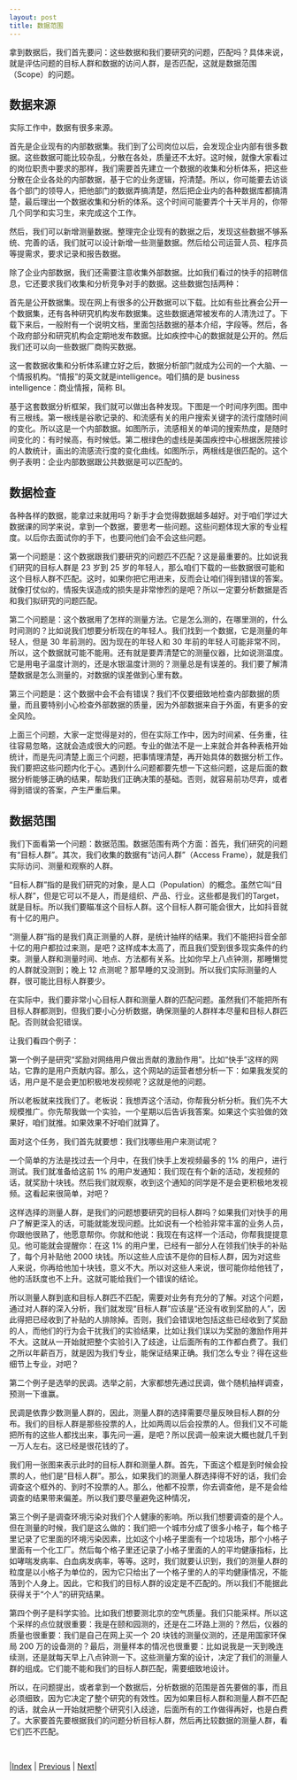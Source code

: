```yaml
---
layout: post
title: 数据范围
---
```


拿到数据后，我们首先要问：这些数据和我们要研究的问题，匹配吗？具体来说，就是评估问题的目标人群和数据的访问人群，是否匹配，这就是数据范围（Scope）的问题。

## 数据来源

实际工作中，数据有很多来源。

首先是企业现有的内部数据集。我们到了公司岗位以后，会发现企业内部有很多数据。这些数据可能比较杂乱，分散在各处，质量还不太好。这时候，就像大家看过的岗位职责中要求的那样，我们需要首先建立一个数据的收集和分析体系，把这些分散在企业各处的内部数据，基于它的业务逻辑，捋清楚。所以，你可能要去访谈各个部门的领导人，把他部门的数据弄搞清楚，然后把企业内的各种数据库都搞清楚，最后理出一个数据收集和分析的体系。这个时间可能要弄个十天半月的，你带几个同学和实习生，来完成这个工作。

然后，我们可以新增测量数据。整理完企业现有的数据之后，发现这些数据不够系统、完善的话，我们就可以设计新增一些测量数据。然后给公司运营人员、程序员等提需求，要求记录和报告数据。

除了企业内部数据，我们还需要注意收集外部数据。比如我们看过的快手的招聘信息，它还要求我们收集和分析竞争对手的数据。这些数据包括两种：

首先是公开数据集。现在网上有很多的公开数据可以下载。比如有些比赛会公开一个数据集，还有各种研究机构发布数据集。这些数据通常被发布的人清洗过了。下载下来后，一般附有一个说明文档，里面包括数据的基本介绍，字段等。然后，各个政府部分和研究机构会定期地发布数据。比如疾控中心的数据就是公开的。然后我们还可以向一些数据厂商购买数据。

这一套数据收集和分析体系建立好之后，数据分析部门就成为公司的一个大脑、一个情报机构。“情报”的英文就是intelligence。咱们搞的是 business intelligence：商业情报，简称 BI。

基于这套数据分析框架，我们就可以做出各种发现。下图是一个时间序列图。图中有三根线。第一根线是谷歌记录的、和流感有关的用户搜索关键字的流行度随时间的变化。所以这是一个内部数据。如图所示，流感相关的单词的搜索热度，是随时间变化的：有时候高，有时候低。第二根绿色的虚线是美国疾控中心根据医院接诊的人数统计，画出的流感流行度的变化曲线。如图所示，两根线是很匹配的。这个例子表明：企业内部数据跟公共数据是可以匹配的。

## 数据检查

各种各样的数据，能拿过来就用吗？新手才会觉得数据越多越好。对于咱们学过大数据课的同学来说，拿到一个数据，要思考一些问题。这些问题体现大家的专业程度。以后你去面试你的手下，也要问他们会不会这些问题。

第一个问题是：这个数据跟我们要研究的问题匹不匹配？这是最重要的。比如说我们研究的目标人群是 23 岁到 25 岁的年轻人，那么咱们下载的一些数据很可能和这个目标人群不匹配。这时，如果你把它用进来，反而会让咱们得到错误的答案。就像打仗似的，情报失误造成的损失是非常惨烈的是吧？所以一定要分析数据是否和我们拟研究的问题匹配。

第二个问题是：这个数据用了怎样的测量方法。它是怎么测的，在哪里测的，什么时间测的？比如说我们想要分析现在的年轻人。我们找到一个数据，它是测量的年轻人，但是 30 年前测的。因为现在的年轻人和 30 年前的年轻人可能非常不同，所以，这个数据就可能不能用。还有就是要弄清楚它的测量仪器，比如说测温度。它是用电子温度计测的，还是水银温度计测的？测量总是有误差的。我们要了解清楚数据是怎么测量的，对数据的误差做到心里有数。

第三个问题是：这个数据中会不会有错误？我们不仅要细致地检查内部数据的质量，而且要特别小心检查外部数据的质量，因为外部数据来自于外面，有更多的安全风险。

上面三个问题，大家一定觉得是对的，但在实际工作中，因为时间紧、任务重，往往容易忽略，这就会造成很大的问题。专业的做法不是一上来就合并各种表格开始统计，而是先问清楚上面三个问题，把事情理清楚，再开始具体的数据分析工作。我们要把这些问题内化于心。遇到什么问题都要先想一下这些问题，这是后面的数据分析能够正确的结果，帮助我们正确决策的基础。否则，就容易前功尽弃，或者得到错误的答案，产生严重后果。

## 数据范围

我们下面看第一个问题：数据范围。数据范围有两个方面：首先，我们研究的问题有“目标人群”。其次，我们收集的数据有“访问人群”（Access Frame），就是我们实际访问、测量和观察的人群。

“目标人群”指的是我们研究的对象，是人口（Population）的概念。虽然它叫“目标人群”，但是它可以不是人，而是组织、产品、行业。这些都是我们的Target，就是目标。所以我们要瞄准这个目标人群。这个目标人群可能会很大，比如抖音就有十亿的用户。

“测量人群”指的是我们真正测量的人群，是统计抽样的结果。我们不能把抖音全部十亿的用户都拉过来测，是吧？这样成本太高了，而且我们受到很多现实条件的约束。测量人群和测量时间、地点、方法都有关系。比如你早上八点钟测，那睡懒觉的人群就没测到；晚上 12 点测呢？那早睡的又没测到。所以我们实际测量的人群，很可能比目标人群要少。

在实际中，我们要非常小心目标人群和测量人群的匹配问题。虽然我们不能把所有目标人群都测到，但我们要小心分析数据，确保测量的人群样本尽量和目标人群匹配。否则就会犯错误。

让我们看四个例子：

第一个例子是研究“奖励对网络用户做出贡献的激励作用”。比如“快手”这样的网站，它靠的是用户贡献内容。那么，这个网站的运营者想分析一下：如果我发奖的话，用户是不是会更加积极地发视频呢？这就是他的问题。

所以老板就来找我们了。老板说：我想弄这个活动，你帮我分析分析。我们先不大规模推广。你先帮我做一个实验，一个星期以后告诉我答案。如果这个实验做的效果好，咱们就推。如果效果不好咱们就算了。

面对这个任务，我们首先就要想：我们找哪些用户来测试呢？

一个简单的方法是找过去一个月中，在我们快手上发视频最多的 1% 的用户，进行测试。我们就准备给这前 1% 的用户发通知：我们现在有个新的活动，发视频的话，就奖励十块钱。然后我们就观察，收到这个通知的同学是不是会更积极地发视频。这看起来很简单，对吧？

这样选择的测量人群，是我们的问题想要研究的目标人群吗？如果我们对快手的用户了解更深入的话，可能就能发现问题。比如说有一个检验非常丰富的业务人员，你跟他很熟了，他愿意帮你。你就和他说：我现在有这样一个活动，你帮我提提意见。他可能就会提醒你：在这 1% 的用户里，已经有一部分人在领我们快手的补贴了，每个月补贴他 2000 块钱。所以这些人应该不是你的目标人群，因为对这些人来说，你再给他加十块钱，意义不大。所以对这些人来说，很可能你给他钱了，他的活跃度也不上升。这就可能给我们一个错误的结论。

所以测量人群到底和目标人群匹不匹配，需要对业务有充分的了解。对这个问题，通过对人群的深入分析，我们就发现“目标人群”应该是“还没有收到奖励的人”，因此得把已经收到了补贴的人排除掉。否则，我们会错误地包括这些已经收到了奖励的人，而他们的行为会干扰我们的实验结果，比如让我们误以为奖励的激励作用并不大。这就从一开始就把整个实验引入了歧途，让后面所有的工作都白费了。我们之所以年薪百万，就是因为我们专业，能保证结果正确。我们怎么专业？得在这些细节上专业，对吧？

第二个例子是选举的民调。选举之前，大家都想先通过民调，做个随机抽样调查，预测一下谁赢。

民调是依靠少数测量人群的，因此，测量人群的选择需要尽量反映目标人群的分布。我们的目标人群是那些投票的人，比如两周以后会投票的人。但我们又不可能把所有的这些人都找出来，事先问一遍，是吧？所以民调一般来说大概也就几千到一万人左右。这已经是很花钱的了。

我们用一张图来表示此时的目标人群和测量人群。首先，下面这个框是到时候会投票的人，他们是“目标人群”。那么，如果我们的测量人群选择得不好的话，我们会调查这个框外的、到时不投票的人。那么，他都不投票，你去调查他，是不是会给调查的结果带来偏差。所以我们要尽量避免这种情况，

第三个例子是调查环境污染对我们个人健康的影响。所以我们想要调查的是个人。但在测量的时候，我们是这么做的：我们把一个城市分成了很多小格子，每个格子里记录了它里面的环境污染因素，比如这个小格子里面有一个垃圾场，那个小格子里面有一个化工厂。然后每个格子里还记录了小格子里面的人的平均健康指标，比如哮喘发病率、白血病发病率，等等。这时，我们就要认识到，我们的测量人群的粒度是以小格子为单位的，因为它只给出了一个格子里的人的平均健康情况，不能落到个人身上。因此，它和我们的目标人群的设定是不匹配的。所以我们不能据此获得关于“个人”的研究结果。

第四个例子是科学实验。比如我们想要测北京的空气质量。我们只能采样。所以这个采样的点位就很重要：我是在颐和园测的，还是在二环路上测的？然后，仪器的质量也很重要：我们是自己在网上买一个 20 块钱的测量仪测的，还是用国家环保局 200 万的设备测的？最后，测量样本的情况也很重要：比如说我是一天到晚连续测，还是就每天早上八点钟测一下。这些测量方案的设计，决定了我们的测量人群的组成。它们能不能和我们的目标人群匹配，需要细致地设计。

所以，在问题提出，或者拿到一个数据后，分析数据的范围是首先要做的事，而且必须细致，因为它决定了整个研究的有效性。因为如果目标人群和测量人群不匹配的话，就会从一开始就把整个研究引入歧途，后面所有的工作做得再好，也是白费了。大家要首先要根据我们的问题分析目标人群，然后再比较数据的测量人群，看它们匹不匹配。

<br/>

|[Index](../) | [Previous](3-lifecycle) | [Next](6-control)|

